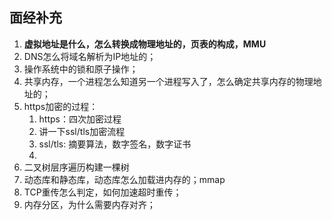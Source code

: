 ## 面经补充

1. **虚拟地址是什么，怎么转换成物理地址的，页表的构成，MMU**
2. DNS怎么将域名解析为IP地址的；
3. 操作系统中的锁和原子操作；
4. 共享内存，一个进程怎么知道另一个进程写入了，怎么确定共享内存的物理地址的；
5. https加密的过程：
   1. https：四次加密过程
   2. 讲一下ssl/tls加密流程
   3. ssl/tls: 摘要算法，数字签名，数字证书
   4. 
6.  二叉树层序遍历构建一棵树
7. 动态库和静态库，动态库怎么加载进内存的；mmap
8. TCP重传怎么判定，如何加速超时重传；
9. 内存分区，为什么需要内存对齐；
